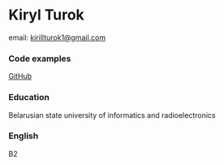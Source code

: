 # Kiryl Turok
email: kirillturok1@gmail.com
### Code examples
[GitHub](github.com/kirillturok)
### Education
Belarusian state university of informatics and radioelectronics
### English
B2
